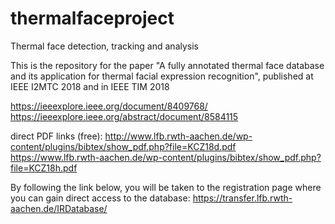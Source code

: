 # thermalfaceproject
Thermal face detection, tracking and analysis

This is the repository for the paper "A fully annotated thermal face database and its application for thermal facial expression recognition", published at IEEE I2MTC 2018 and in IEEE TIM 2018

https://ieeexplore.ieee.org/document/8409768/
https://ieeexplore.ieee.org/abstract/document/8584115

direct PDF links (free):
http://www.lfb.rwth-aachen.de/wp-content/plugins/bibtex/show_pdf.php?file=KCZ18d.pdf
https://www.lfb.rwth-aachen.de/wp-content/plugins/bibtex/show_pdf.php?file=KCZ18h.pdf


By following the link below, you will be taken to the registration page where you can gain direct access to the database:
https://transfer.lfb.rwth-aachen.de/IRDatabase/
